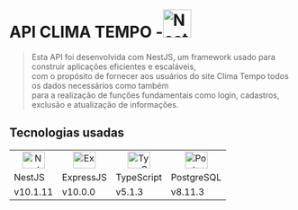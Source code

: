 # API CLIMA TEMPO -<img src="https://nestjs.com/img/logo-small.svg" margin="90" width="50" alt="Nest Logo" />
> Esta API foi desenvolvida com NestJS, um framework usado para construir aplicações eficientes e escaláveis,   
> com o propósito de fornecer aos usuários do site Clima Tempo todos os dados necessários como também  
> para a realização de funções fundamentais como login, cadastros, exclusão e atualização de informações.

## Tecnologias usadas

<table>
  
  <tr align="center">
    <td><img height="30" width="40" src="https://nestjs.com/img/logo-small.svg" margin="90" width="50" alt="Nest Logo" /></td>
    <td><img height="30" width="40" src="https://cdn.jsdelivr.net/gh/devicons/devicon/icons/express/express-original.svg" alt="ExpressJS" /></td>
    <td><img height="30" width="40" src="https://cdn.jsdelivr.net/gh/devicons/devicon/icons/typescript/typescript-original.svg" alt="TypeScript" /></td>
    <td><img height="30" width="40" src="https://cdn.jsdelivr.net/gh/devicons/devicon/icons/postgresql/postgresql-original.svg" alt="PostgreSQL" /></td>  
  </tr>

  <tr>
      <td>NestJS</td>
      <td>ExpressJS</td>
      <td>TypeScript</td>
      <td>PostgreSQL</td>
  </tr>

  <tr>
    <td>v10.1.11</td>
    <td>v10.0.0</td>
    <td>v5.1.3</td>
    <td>v8.11.3</td>
  </tr>
</table>
